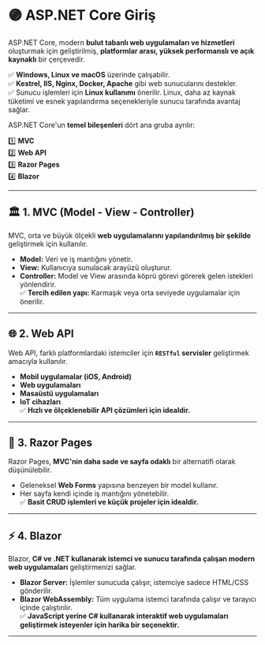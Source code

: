 # 🟣 **ASP.NET Core Giriş**

ASP.NET Core, modern **bulut tabanlı web uygulamaları ve hizmetleri** oluşturmak için geliştirilmiş, **platformlar arası, yüksek performanslı ve açık kaynaklı** bir çerçevedir.

✅ **Windows, Linux ve macOS** üzerinde çalışabilir.  
✅ **Kestrel, IIS, Nginx, Docker, Apache** gibi web sunucularını destekler.  
✅ Sunucu işlemleri için **Linux kullanımı** önerilir. Linux, daha az kaynak tüketimi ve esnek yapılandırma seçenekleriyle sunucu tarafında avantaj sağlar.

ASP.NET Core'un **temel bileşenleri** dört ana gruba ayrılır:

1️⃣ **MVC**  
2️⃣ **Web API**  
3️⃣ **Razor Pages**  
4️⃣ **Blazor**

---  

## 🏛️ 1. MVC (Model - View - Controller)

MVC, orta ve büyük ölçekli **web uygulamalarını yapılandırılmış bir şekilde** geliştirmek için kullanılır.
- **Model:** Veri ve iş mantığını yönetir.
- **View:** Kullanıcıya sunulacak arayüzü oluşturur.
- **Controller:** Model ve View arasında köprü görevi görerek gelen istekleri yönlendirir.  
  ✅ **Tercih edilen yapı:** Karmaşık veya orta seviyede uygulamalar için önerilir.

---

## 🌐 2. Web API

Web API, farklı platformlardaki istemciler için **`RESTful` servisler** geliştirmek amacıyla kullanılır.
- **Mobil uygulamalar (iOS, Android)**
- **Web uygulamaları**
- **Masaüstü uygulamaları**
- **IoT cihazları**  
  ✅ **Hızlı ve ölçeklenebilir API çözümleri için idealdir.**

---

## 📄 3. Razor Pages

Razor Pages, **MVC'nin daha sade ve sayfa odaklı** bir alternatifi olarak düşünülebilir.
- Geleneksel **Web Forms** yapısına benzeyen bir model kullanır.
- Her sayfa kendi içinde iş mantığını yönetebilir.  
  ✅ **Basit CRUD işlemleri ve küçük projeler için idealdir.**

---

## ⚡ 4. Blazor

Blazor, **C# ve .NET kullanarak istemci ve sunucu tarafında çalışan modern web uygulamaları** geliştirmenizi sağlar.
- **Blazor Server:** İşlemler sunucuda çalışır, istemciye sadece HTML/CSS gönderilir.
- **Blazor WebAssembly:** Tüm uygulama istemci tarafında çalışır ve tarayıcı içinde çalıştırılır.  
  ✅ **JavaScript yerine C# kullanarak interaktif web uygulamaları geliştirmek isteyenler için harika bir seçenektir.**

---
